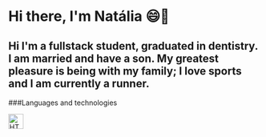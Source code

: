 # Hi there, I'm Natália 😄🙌
## Hi I'm a fullstack student, graduated in dentistry. I am married and have a son. My greatest pleasure is being with my family; I love sports and I am currently a runner.
###Languages ​​and technologies
<p>
 <img 
 align="left"
 alt="HTML"
 title="HTML"
 width="30px"
 style="padding-right: 10px;"
src="https://cdn.jsdelivr.net/gh/devicons/devicon@latest/icons/html5/html5-original.svg" />
</p>  
          
          




